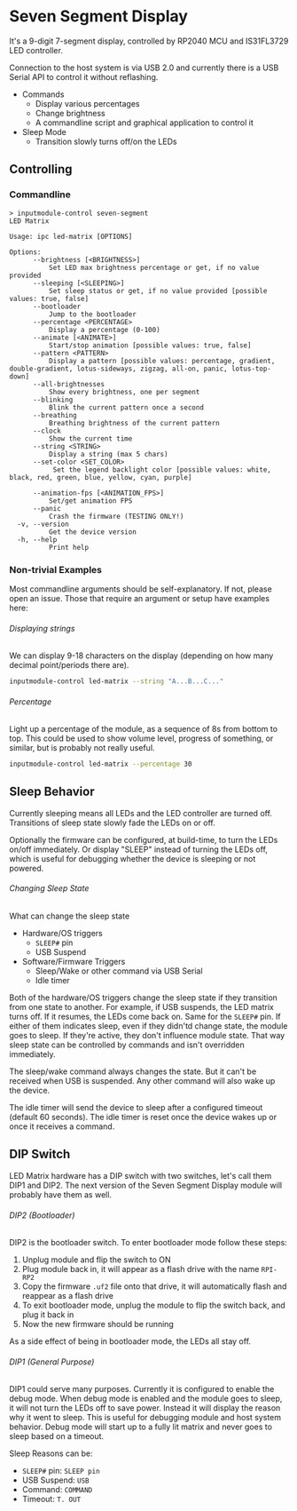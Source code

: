# Seven Segment Display

It's a 9-digit 7-segment display, controlled by RP2040 MCU and IS31FL3729
LED controller.

Connection to the host system is via USB 2.0 and currently there is a USB Serial API to control it without reflashing.

- Commands
  - Display various percentages
  - Change brightness
  - A commandline script and graphical application to control it
- Sleep Mode
  - Transition slowly turns off/on the LEDs

## Controlling

### Commandline

```
> inputmodule-control seven-segment
LED Matrix

Usage: ipc led-matrix [OPTIONS]

Options:
      --brightness [<BRIGHTNESS>]
          Set LED max brightness percentage or get, if no value provided
      --sleeping [<SLEEPING>]
          Set sleep status or get, if no value provided [possible values: true, false]
      --bootloader
          Jump to the bootloader
      --percentage <PERCENTAGE>
          Display a percentage (0-100)
      --animate [<ANIMATE>]
          Start/stop animation [possible values: true, false]
      --pattern <PATTERN>
          Display a pattern [possible values: percentage, gradient, double-gradient, lotus-sideways, zigzag, all-on, panic, lotus-top-down]
      --all-brightnesses
          Show every brightness, one per segment
      --blinking
          Blink the current pattern once a second
      --breathing
          Breathing brightness of the current pattern
      --clock
          Show the current time
      --string <STRING>
          Display a string (max 5 chars)
      --set-color <SET_COLOR>
           Set the legend backlight color [possible values: white, black, red, green, blue, yellow, cyan, purple]

      --animation-fps [<ANIMATION_FPS>]
          Set/get animation FPS
      --panic
          Crash the firmware (TESTING ONLY!)
  -v, --version
          Get the device version
  -h, --help
          Print help
```

### Non-trivial Examples

Most commandline arguments should be self-explanatory.
If not, please open an issue.
Those that require an argument or setup have examples here:

###### Displaying strings

We can display 9-18 characters on the display (depending on how many
decimal point/periods there are).

```sh
inputmodule-control led-matrix --string "A...B...C..."
```

###### Percentage

Light up a percentage of the module, as a sequence of 8s from bottom to top.
This could be used to show volume level, progress of something, or similar,
but is probably not really useful.

```sh
inputmodule-control led-matrix --percentage 30
```

## Sleep Behavior

Currently sleeping means all LEDs and the LED controller are turned off.
Transitions of sleep state slowly fade the LEDs on or off.

Optionally the firmware can be configured, at build-time, to turn the LEDs
on/off immediately. Or display "SLEEP" instead of turning the LEDs off, which
is useful for debugging whether the device is sleeping or not powered.


###### Changing Sleep State

What can change the sleep state

- Hardware/OS triggers
  - `SLEEP#` pin
  - USB Suspend
- Software/Firmware Triggers
  - Sleep/Wake or other command via USB Serial
  - Idle timer

Both of the hardware/OS triggers change the sleep state if they transition from one state to another.
For example, if USB suspends, the LED matrix turns off. If it resumes, the LEDs come back on.
Same for the `SLEEP#` pin.
If either of them indicates sleep, even if they didn'td change state, the module goes to sleep.
If they're active, they don't influence module state. That way sleep state can be controlled by commands and isn't overridden immediately.

The sleep/wake command always changes the state. But it can't be received when USB is suspended.
Any other command will also wake up the device.

The idle timer will send the device to sleep after a configured timeout (default 60 seconds).
The idle timer is reset once the device wakes up or once it receives a command.

## DIP Switch

LED Matrix hardware has a DIP switch with two
switches, let's call them DIP1 and DIP2.  The next version of the
Seven Segment Display module will probably have them as well.

###### DIP2 (Bootloader)

DIP2 is the bootloader switch. To enter bootloader mode follow these steps:

1. Unplug module and flip the switch to ON
2. Plug module back in, it will appear as a flash drive with the name `RPI-RP2`
3. Copy the firmware `.uf2` file onto that drive, it will automatically flash and reappear as a flash drive
4. To exit bootloader mode, unplug the module to flip the switch back, and plug it back in
5. Now the new firmware should be running

As a side effect of being in bootloader mode, the LEDs all stay off.

###### DIP1 (General Purpose)

DIP1 could serve many purposes. Currently it is configured to enable the debug mode.
When debug mode is enabled and the module goes to sleep, it will not turn the LEDs off to save power.
Instead it will display the reason why it went to sleep. This is useful for debugging module and host system behavior.
Debug mode will start up to a fully lit matrix and never goes to sleep based on a timeout.

Sleep Reasons can be:

- `SLEEP#` pin: `SLEEP pin`
- USB Suspend: `USB`
- Command: `COMMAND`
- Timeout: `T. OUT`
